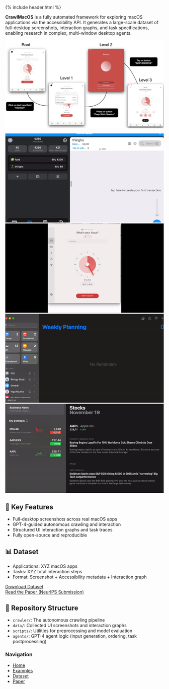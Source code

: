 {% include header.html %}

**CrawlMacOS** is a fully automated framework for exploring macOS applications via the accessibility API. It generates a large-scale dataset of full-desktop screenshots, interaction graphs, and task specifications, enabling research in complex, multi-window desktop agents.

![CrawlMacOS Banner](assets/banner.png)

![CrawlMacOS Crawler](assets/MoneyWiz.gif)
![CrawlMacOS Crawler2](assets/Session.gif)
![CrawlMacOS Crawler3](assets/Reminders.gif)
![CrawlMacOS Crawler3](assets/Stocks.gif)

## 🚀 Key Features

- Full-desktop screenshots across real macOS apps
- GPT-4-guided autonomous crawling and interaction
- Structured UI interaction graphs and task traces
- Fully open-source and reproducible

## 📊 Dataset

- Applications: XYZ macOS apps
- Tasks: XYZ total interaction steps
- Format: Screenshot + Accessibility metadata + Interaction graph

[Download Dataset](#)  
[Read the Paper (NeurIPS Submission)](#)

## 📂 Repository Structure

- `crawler/`: The autonomous crawling pipeline
- `data/`: Collected UI screenshots and interaction graphs
- `scripts/`: Utilities for preprocessing and model evaluation
- `agents/`: GPT-4 agent logic (input generation, ordering, task postprocessing)


### Navigation

- [Home](index.md)
- [Examples](examples.md)
- [Dataset](#)
- [Paper](#)

